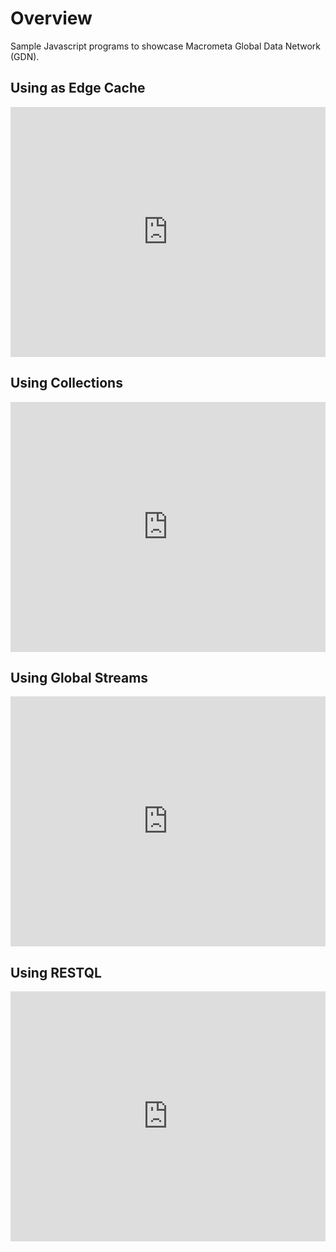 # Overview

Sample Javascript programs to showcase Macrometa Global Data Network (GDN).

## Using as Edge Cache

<iframe height="400px" width="100%" src="https://repl.it/@durgaMacrometa/HowTo-UsingGDNasEdgeCacheJS?lite=true" scrolling="no" frameborder="no" allowtransparency="true" allowfullscreen="true" sandbox="allow-forms allow-pointer-lock allow-popups allow-same-origin allow-scripts allow-modals"></iframe>

## Using Collections

<iframe height="400px" width="100%" src="https://repl.it/@durgaMacrometa/HowTo-BuildingGeoDistributedAppsJS?lite=true" scrolling="no" frameborder="no" allowtransparency="true" allowfullscreen="true" sandbox="allow-forms allow-pointer-lock allow-popups allow-same-origin allow-scripts allow-modals"></iframe>

## Using Global Streams

<iframe height="400px" width="100%" src="https://repl.it/@durgaMacrometa/HowTo-UsingGeoReplicatedStreamsJS?lite=true" scrolling="no" frameborder="no" allowtransparency="true" allowfullscreen="true" sandbox="allow-forms allow-pointer-lock allow-popups allow-same-origin allow-scripts allow-modals"></iframe>

## Using RESTQL

<iframe height="400px" width="100%" src="https://repl.it/@durgaMacrometa/HowTo-UsingRestQLJS?lite=true" scrolling="no" frameborder="no" allowtransparency="true" allowfullscreen="true" sandbox="allow-forms allow-pointer-lock allow-popups allow-same-origin allow-scripts allow-modals"></iframe>
